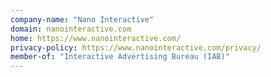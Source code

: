 ```yaml
---
company-name: "Nano Interactive"
domain: nanointeractive.com
home: https://www.nanointeractive.com/
privacy-policy: https://www.nanointeractive.com/privacy/
member-of: "Interactive Advertising Bureau (IAB)"
---
```




